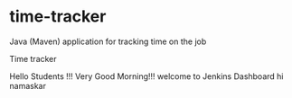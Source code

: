 # time-tracker
Java (Maven) application for tracking time on the job

Time tracker

Hello Students !!! Very Good Morning!!! welcome to Jenkins Dashboard
hi namaskar
